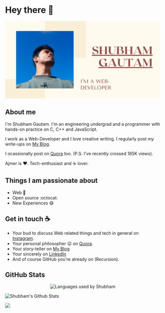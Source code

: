 # Hey there :wave:

<img src="https://github.com/ishubham21/ishubham21/blob/master/resources/banner.png" alt="Hello world">

## About me

I'm Shubham Gautam. I'm an engineering undergrad and a programmer with hands-on practice on C, C++ and JavaScript. 

I work as a Web-Developer and I love creative writing. I regularly post my write-ups on [My Blog](https://ishubham21.github.io/myblog/). 

I ocassionally post on [Quora](https://www.quora.com/profile/Shubham-Gautam-278) too. (P.S. I've recently crossed 185K views).

Ajmer is :heart:. Tech-enthusiast and :coffee: lover. 

## Things I am passionate about

- Web :robot:
- Open source :octocat:
- New Experiences 😄

## Get in touch :coffee:

- Your bud to discuss Web related things and tech in general on [Instagram](https://instagram.com/imxshubham).
- Your personal philosopher :stuck_out_tongue: on [Quora](https://www.quora.com/profile/Shubham-Gautam-278).
- Your story-teller on [My Blog](https://ishubham21.github.io/myblog/)
- Your sincerely on [LinkedIn](https://www.linkedin.com/in/shubham-gautam-433019191/)
- And of course GitHub you're already on (Recursion).

<!--
## Some projects 

- Community website - [Techknights](https://www.techknightsrtu.com/).
- My blog - [Shubham](https://ishubham21.github.io/myblog/).
- Restaurant website - [Template](https://ishubham21.github.io/Restro_Template/).
- Portfolio website - [Shubham](https://ishubham21.github.io/Shubham/). -->

## GitHub Stats

<p align="center">
  <img src="https://github-readme-stats.vercel.app/api/top-langs/?username=ishubham21&layout=compact&hide=html" alt="Languages used by Shubham" />
</p>

![Shubham's Github Stats](https://github-readme-stats.vercel.app/api?username=ishubham21&show_icons=true&title_color=fff&icon_color=79ff97&text_color=9f9f9f&bg_color=151515&count_private=true)

![](https://komarev.com/ghpvc/?username=ishubham21&color=red)


